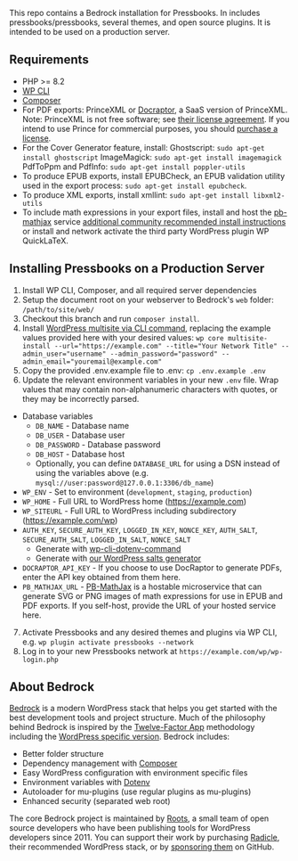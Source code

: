 This repo contains a Bedrock installation for Pressbooks. In includes pressbooks/pressbooks, several themes, and open source plugins. It is intended to be used on a production server.

## Requirements

- PHP >= 8.2
- [WP CLI](https://wp-cli.org/#installing)
- [Composer](https://getcomposer.org/doc/00-intro.md#installation-linux-unix-osx)
- For PDF exports: PrinceXML or [Docraptor](https://docraptor.com/), a SaaS version of PrinceXML. Note: PrinceXML is not free software; see [their license agreement](https://www.princexml.com/license/). If you intend to use Prince for commercial purposes, you should [purchase a license](https://www.princexml.com/purchase/).
- For the Cover Generator feature, install:
    Ghostscript: `sudo apt-get install ghostscript`
    ImageMagick: `sudo apt-get install imagemagick`
    PdfToPpm and PdfInfo: `sudo apt-get install poppler-utils`
- To produce EPUB exports, install EPUBCheck, an EPUB validation utility used in the export process: `sudo apt-get install epubcheck`.
- To produce XML exports, install xmllint: `sudo apt-get install libxml2-utils`
- To include math expressions in your export files, install and host the [pb-mathjax](https://github.com/pressbooks/pb-mathjax/?tab=readme-ov-file#deploy-to-a-production-server) service [additional community recommended install instructions](https://pressbooks.community/t/improved-support-for-mathematical-scientific-notation/4156/4) or install and network activate the third party WordPress plugin WP QuickLaTeX.


## Installing Pressbooks on a Production Server

1. Install WP CLI, Composer, and all required server dependencies 
2. Setup the document root on your webserver to Bedrock's `web` folder: `/path/to/site/web/`
3. Checkout this branch and run `composer install`.
4. Install [WordPress multisite via CLI command](https://developer.wordpress.org/cli/commands/core/multisite-install/), replacing the example values provided here with your desired values: `wp core multisite-install --url="https://example.com" --title="Your Network Title" --admin_user="username" --admin_password="password" --admin_email="youremail@example.com"`
5. Copy the provided .env.example file to .env: `cp .env.example .env` 
6. Update the relevant environment variables in your new `.env` file. Wrap values that may contain non-alphanumeric characters with quotes, or they may be incorrectly parsed.

- Database variables
  - `DB_NAME` - Database name
  - `DB_USER` - Database user
  - `DB_PASSWORD` - Database password
  - `DB_HOST` - Database host
  - Optionally, you can define `DATABASE_URL` for using a DSN instead of using the variables above (e.g. `mysql://user:password@127.0.0.1:3306/db_name`)
- `WP_ENV` - Set to environment (`development`, `staging`, `production`)
- `WP_HOME` - Full URL to WordPress home (https://example.com)
- `WP_SITEURL` - Full URL to WordPress including subdirectory (https://example.com/wp)
- `AUTH_KEY`, `SECURE_AUTH_KEY`, `LOGGED_IN_KEY`, `NONCE_KEY`, `AUTH_SALT`, `SECURE_AUTH_SALT`, `LOGGED_IN_SALT`, `NONCE_SALT`
  - Generate with [wp-cli-dotenv-command](https://github.com/aaemnnosttv/wp-cli-dotenv-command)
  - Generate with [our WordPress salts generator](https://roots.io/salts.html)
- `DOCRAPTOR_API_KEY` - If you choose to use DocRaptor to generate PDFs, enter the API key obtained from them here.
- `PB_MATHJAX_URL` - [PB-MathJax](https://github.com/pressbooks/pb-mathjax) is a hostable microservice that can generate SVG or PNG images of math expressions for use in EPUB and PDF exports. If you self-host, provide the URL of your hosted service here.

7. Activate Pressbooks and any desired themes and plugins via WP CLI, e.g. `wp plugin activate pressbooks --network`
8. Log in to your new Pressbooks network at `https://example.com/wp/wp-login.php`

## About Bedrock
[Bedrock](https://roots.io/bedrock/) is a modern WordPress stack that helps you get started with the best development tools and project structure. Much of the philosophy behind Bedrock is inspired by the [Twelve-Factor App](http://12factor.net/) methodology including the [WordPress specific version](https://roots.io/twelve-factor-wordpress/). Bedrock includes:

- Better folder structure
- Dependency management with [Composer](https://getcomposer.org)
- Easy WordPress configuration with environment specific files
- Environment variables with [Dotenv](https://github.com/vlucas/phpdotenv)
- Autoloader for mu-plugins (use regular plugins as mu-plugins)
- Enhanced security (separated web root)

The core Bedrock project is maintained by [Roots](https://roots.io/about/), a small team of open source developers who have been publishing tools for WordPress developers since 2011. You can support their work by purchasing [Radicle](https://roots.io/radicle/), their recommended WordPress stack, or by [sponsoring them](https://github.com/sponsors/roots) on GitHub. 
